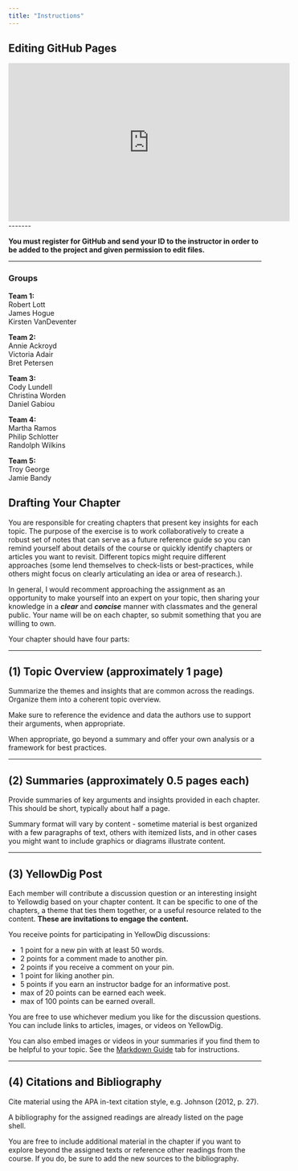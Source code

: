 ```yaml
---
title: "Instructions"
---
```


## Editing GitHub Pages

<iframe width="560" height="315" src="https://www.youtube.com/embed/xDDKYBWD7N8" frameborder="0" allow="accelerometer; autoplay; encrypted-media; gyroscope; picture-in-picture" allowfullscreen></iframe>

<br>
------- 
<br>

**You must register for GitHub and send your ID to the instructor in order to be added to the project and given permission to edit files.** 


----


### Groups

**Team 1:**  
Robert Lott  
James Hogue  
Kirsten VanDeventer  

**Team 2:**  
Annie Ackroyd  
Victoria Adair  
Bret Petersen  

**Team 3:**  
Cody Lundell  
Christina Worden  
Daniel Gabiou  

**Team 4:**  
Martha Ramos  
Philip Schlotter  
Randolph Wilkins  

**Team 5:**  
Troy George  
Jamie Bandy  


## Drafting Your Chapter

You are responsible for creating chapters that present key insights for each topic. The purpose of the exercise is to work collaboratively to create a robust set of notes that can serve as a future reference guide so you can remind yourself about details of the course or quickly identify chapters or articles you want to revisit. Different topics might require different approaches (some lend themselves to check-lists or best-practices, while others might focus on clearly articulating an idea or area of research.). 

In general, I would recomment approaching the assignment as an opportunity to make yourself into an expert on your topic, then sharing your knowledge in a _**clear**_ and _**concise**_ manner with classmates and the general public. Your name will be on each chapter, so submit something that you are willing to own. 

Your chapter should have four parts:

---


## (1) Topic Overview (approximately 1 page)

Summarize the themes and insights that are common across the readings. Organize them into a coherent topic overview.

Make sure to reference the evidence and data the authors use to support their arguments, when appropriate. 

When appropriate, go beyond a summary and offer your own analysis or a framework for best practices. 

---




## (2) Summaries (approximately 0.5 pages each)

Provide summaries of key arguments and insights provided in each chapter. This should be short, typically about half a page. 

Summary format will vary by content - sometime material is best organized with a few paragraphs of text, others with itemized lists, and in other cases you might want to include graphics or diagrams illustrate content. 

---


## (3)  YellowDig Post

Each member will contribute a discussion question or an interesting insight to Yellowdig based on your chapter content. It can be specific to one of the chapters, a theme that ties them together, or a useful resource related to the content. **These are invitations to engage the content.**

You receive points for participating in YellowDig discussions:

* 1 point for a new pin with at least 50 words. 
* 2 points for a comment made to another pin. 
* 2 points if you receive a comment on your pin. 
* 1 point for liking another pin. 
* 5 points if you earn an instructor badge for an informative post. 
* max of 20 points can be earned each week. 
* max of 100 points can be earned overall. 

You are free to use whichever medium you like for the discussion questions. You can include links to articles, images, or videos on YellowDig. 

You can also embed images or videos in your summaries if you find them to be helpful to your topic. See the [Markdown Guide](http://ds4ps.org/ddm-textbook-summer-2019/markdown/) tab for instructions.

---



## (4) Citations and Bibliography

Cite material using the APA in-text citation style, e.g. Johnson (2012, p. 27). 

A bibliography for the assigned readings are already listed on the page shell. 

You are free to include additional material in the chapter if you want to explore beyond the assigned texts or reference other readings from the course. If you do, be sure to add the new sources to the bibliography. 











